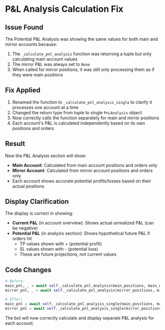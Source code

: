 # P&L Analysis Calculation Fix

## Issue Found
The Potential P&L Analysis was showing the same values for both main and mirror accounts because:
1. The `_calculate_pnl_analysis` function was returning a tuple but only calculating main account values
2. The mirror P&L was always set to `None` 
3. When called for mirror positions, it was still only processing them as if they were main positions

## Fix Applied
1. Renamed the function to `_calculate_pnl_analysis_single` to clarify it processes one account at a time
2. Changed the return type from tuple to single `PnLAnalysis` object
3. Now correctly calls the function separately for main and mirror positions
4. Each account's P&L is calculated independently based on its own positions and orders

## Result
Now the P&L Analysis section will show:
- **Main Account**: Calculated from main account positions and orders only
- **Mirror Account**: Calculated from mirror account positions and orders only
- Each account shows accurate potential profits/losses based on their actual positions

## Display Clarification
The display is correct in showing:
- **Current P&L** (in account overview): Shows actual unrealized P&L (can be negative)
- **Potential P&L** (in analysis section): Shows hypothetical future P&L if orders hit
  - TP values shown with + (potential profit)
  - SL values shown with - (potential loss)
  - These are future projections, not current values

## Code Changes
```python
# Before:
main_pnl, _ = await self._calculate_pnl_analysis(main_positions, main_orders)
mirror_pnl, _ = await self._calculate_pnl_analysis(mirror_positions, mirror_orders)

# After:
main_pnl = await self._calculate_pnl_analysis_single(main_positions, main_orders)
mirror_pnl = await self._calculate_pnl_analysis_single(mirror_positions, mirror_orders) if mirror_positions else None
```

The bot will now correctly calculate and display separate P&L analysis for each account.